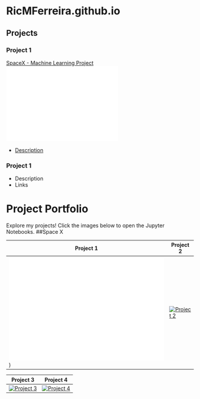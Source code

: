 # RicMFerreira.github.io

## Projects
### Project 1

[SpaceX - Machine Learning Project](https://github.com/RicMFerreira/SpaceX-Machine_learning)
<img src="/docs/assets/img/spacex.svg" width="300" />
- [Description](https://github.com/RicMFerreira/SpaceX-Machine_learning/blob/main/README.md)
  
### Project 1
- Description
- Links

# Project Portfolio

Explore my projects! Click the images below to open the Jupyter Notebooks.
##Space X

| Project 1 | Project 2 |
|-----------|-----------|
| [![Project 1](docs/assets/img/spacex.svg)]([https://github.com/RicMFerreira/Coursera-Data-Science-Capstone/blob/main/M4-2-SpaceX_Machine%20Learning%20Prediction_Part_5.ipynb)) | [![Project 2](images/project2.png)](notebooks/project2.ipynb](https://github.com/RicMFerreira/SpaceX-Machine_learning)) |

| Project 3 | Project 4 |
|-----------|-----------|
| [![Project 3](images/project3.png)](notebooks/project3.ipynb) | [![Project 4](images/project4.png)](notebooks/project4.ipynb) |
